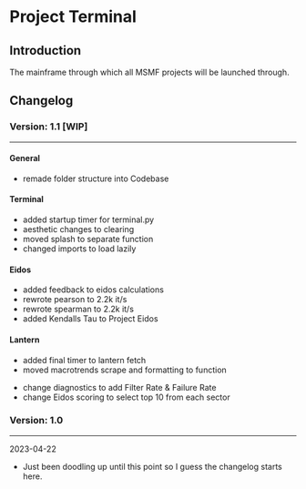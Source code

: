 # Project Terminal

## Introduction

The mainframe through which all MSMF projects will be launched through.

## Changelog

### Version: 1.1 [WIP]

---

#### General
+ remade folder structure into Codebase

#### Terminal
+ added startup timer for terminal.py
+ aesthetic changes to clearing
+ moved splash to separate function
+ changed imports to load lazily

#### Eidos
+ added feedback to eidos calculations
+ rewrote pearson to 2.2k it/s 
+ rewrote spearman to 2.2k it/s 
+ added Kendalls Tau to Project Eidos

#### Lantern
+ added final timer to lantern fetch
+ moved macrotrends scrape and formatting to function


- change diagnostics to add Filter Rate & Failure Rate
- change Eidos scoring to select top 10 from each sector

### Version: 1.0

---
2023-04-22

+ Just been doodling up until this point so I guess the changelog starts here.
